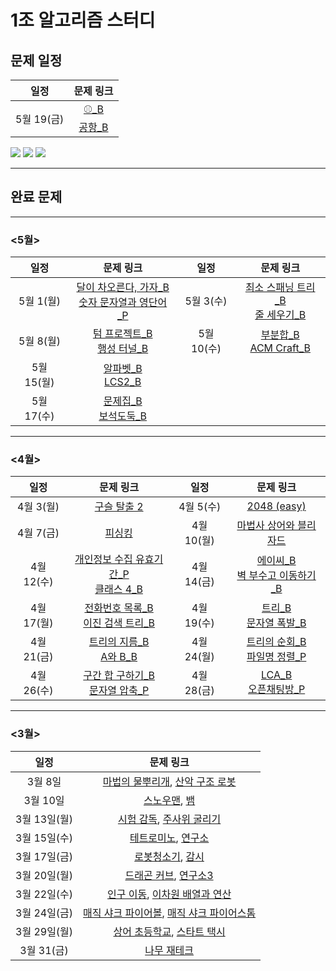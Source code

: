 # 1조 알고리즘 스터디 #

## 문제 일정 ##

|일정|문제 링크|
|:---:|:---:|
|5월 19(금)|[⚾_B](https://www.acmicpc.net/problem/17281)<br>[공항_B](https://www.acmicpc.net/problem/10775)|


<div style="display: flex, flex: space-evenly>
<img src="https://img.shields.io/badge/-Python-3776AB?style=flat&logo=Python&logoColor=white"/>
<img src="https://img.shields.io/badge/-HTML-E34F26?style=flat&logo=HTML5&logoColor=white"/>
<img src="https://img.shields.io/badge/-CSS-1572B6?style=flat&logo=CSS3&logoColor=white"/>
<img src="https://img.shields.io/badge/-JavaScript-F7DF1E?style=flat&logo=JavaScript&logoColor=white"/>
</div>

---

## 완료 문제 ##

---

### <5월> ###
|일정|문제 링크|일정|문제 링크|
|:---:|:---:|:---:|:---:|
|5월 1(월)|[달이 차오른다, 가자_B](https://www.acmicpc.net/problem/1194)<br>[숫자 문자열과 영단어_P](https://school.programmers.co.kr/learn/courses/30/lessons/81301)|5월 3(수)|[최소 스패닝 트리_B](https://www.acmicpc.net/problem/1197)<br>[줄 세우기_B](https://www.acmicpc.net/problem/2252)|
|5월 8(월)|[텀 프로젝트_B](https://www.acmicpc.net/problem/9466)<br>[행성 터널_B](https://www.acmicpc.net/problem/2887)|5월 10(수)|[부분합_B](https://www.acmicpc.net/problem/1806)<br>[ACM Craft_B](https://www.acmicpc.net/problem/1005)|
|5월 15(월)|[알파벳_B](https://www.acmicpc.net/problem/1987)<br>[LCS2_B](https://www.acmicpc.net/problem/9252)|
|5월 17(수)|[문제집_B](https://www.acmicpc.net/problem/1766)<br>[보석도둑_B](https://www.acmicpc.net/problem/1202)|
                                                                                                     
---
### <4월> ###
|일정|문제 링크|일정|문제 링크|
|:---:|:---:|:---:|:---:|
|4월 3(월)|[구슬 탈출 2](https://www.acmicpc.net/problem/13460)|4월 5(수)|[2048 (easy)](https://www.acmicpc.net/problem/12100)|
|4월 7(금)|[피싱킹](https://www.acmicpc.net/problem/17143)|4월 10(월)|[마법사 상어와 블리자드](https://www.acmicpc.net/problem/21611)|
|4월 12(수)|[개인정보 수집 유효기간_P](https://school.programmers.co.kr/learn/courses/30/lessons/150370?language=cpp)<br>[클래스 4_B](https://solved.ac/class/4e)|4월 14(금)|[에이씨_B](https://www.acmicpc.net/problem/5430)<br>[벽 부수고 이동하기_B](https://www.acmicpc.net/problem/2206)|
|4월 17(월)|[전화번호 목록_B](https://www.acmicpc.net/problem/5052)<br>[이진 검색 트리_B](https://www.acmicpc.net/problem/5639)|4월 19(수)|[트리_B](https://www.acmicpc.net/problem/4803)<br>[문자열 폭발_B](https://www.acmicpc.net/problem/9935)|
|4월 21(금)|[트리의 지름_B](https://www.acmicpc.net/problem/1967)<br>[A와 B_B](https://www.acmicpc.net/problem/12904)|4월 24(월)|[트리의 순회_B](https://www.acmicpc.net/problem/2263)<br>[파일명 정렬_P](https://school.programmers.co.kr/learn/courses/30/lessons/17686)|
|4월 26(수)|[구간 합 구하기_B](https://www.acmicpc.net/problem/2042)<br>[문자열 압축_P](https://school.programmers.co.kr/learn/courses/30/lessons/60057)|4월 28(금)|[LCA_B](https://www.acmicpc.net/problem/11437)<br>[오픈채팅방_P](https://school.programmers.co.kr/learn/courses/30/lessons/42888)|




---
### <3월> ###
|일정|문제 링크|
|:---:|:---:|
|3월 8일|[마법의 물뿌리개](https://pro.mincoding.co.kr/enterprise/contest/ssafy_9/275/problem/A%ED%98%95_%EA%B8%B0%EC%B6%9C4), [산악 구조 로봇](https://pro.mincoding.co.kr/enterprise/contest/ssafy_9/275/problem/A%ED%98%95_%EA%B8%B0%EC%B6%9C5)|
|3월 10일|[스노우맨](https://pro.mincoding.co.kr/enterprise/contest/ssafy_9/275/problem/A%ED%98%95_%EA%B8%B0%EC%B6%9C6), [뱀](https://www.acmicpc.net/problem/3190)|
|3월 13일(월)|[시험 감독](https://www.acmicpc.net/problem/13458), [주사위 굴리기](https://www.acmicpc.net/problem/14499)|
|3월 15일(수)|[테트로미노](https://www.acmicpc.net/problem/14500), [연구소](https://www.acmicpc.net/problem/14502)|
|3월 17일(금)|[로봇청소기](https://www.acmicpc.net/problem/14503), [감시](https://www.acmicpc.net/problem/15683)|
|3월 20일(월)|[드래곤 커브](https://www.acmicpc.net/problem/15685), [연구소3](https://www.acmicpc.net/problem/17142)|
|3월 22일(수)|[인구 이동](https://www.acmicpc.net/problem/16234), [이차원 배열과 연산](https://www.acmicpc.net/problem/17140)|
|3월 24일(금)|[매직 샤크 파이어볼](https://www.acmicpc.net/problem/20056), [매직 샤크 파이어스톰](https://www.acmicpc.net/problem/20058)|
|3월 29일(월)|[상어 초등학교](https://www.acmicpc.net/problem/21608), [스타트 택시](https://www.acmicpc.net/problem/19238)|
|3월 31(금)|[나무 재테크](https://www.acmicpc.net/problem/16235)|

